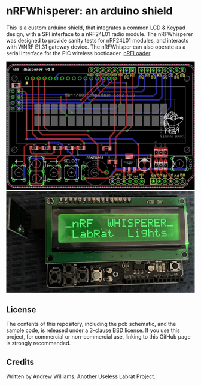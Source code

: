 nRFWhisperer: an arduino shield
===============================

This is a custom arduino shield, that integrates a common LCD & Keypad design, with a SPI interface to a nRF24L01 radio module. 
The nRFWhisperer was designed to provide sanity tests for nRF24L01 modules, and interacts with WNRF E1.31 gateway device.  The nRFWhisper can also operate as a serial interface for the PIC wireless bootloader.  [nRFLoader](https://github.com/LabRat3K/nRFLoader/blob/main/Documentation/nRFLoader.pdf) 

<img src="pcb/nRF_Whisperer_v1.png">

<img src="pcb/photo.jpg">

## License

The contents of this repository, including the pcb schematic, and the sample code, is released under a [3-clause BSD license](LICENSE). If you use this project, for commercial or non-commercial use, linking to this GitHub page is strongly recommended. 

## Credits

Written by Andrew Williams.
Another Useless Labrat Project.


